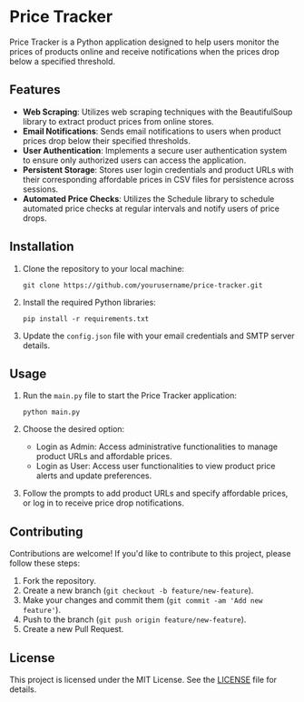 # Price Tracker

Price Tracker is a Python application designed to help users monitor the prices of products online and receive notifications when the prices drop below a specified threshold.

## Features

- **Web Scraping**: Utilizes web scraping techniques with the BeautifulSoup library to extract product prices from online stores.
- **Email Notifications**: Sends email notifications to users when product prices drop below their specified thresholds.
- **User Authentication**: Implements a secure user authentication system to ensure only authorized users can access the application.
- **Persistent Storage**: Stores user login credentials and product URLs with their corresponding affordable prices in CSV files for persistence across sessions.
- **Automated Price Checks**: Utilizes the Schedule library to schedule automated price checks at regular intervals and notify users of price drops.

## Installation

1. Clone the repository to your local machine:

    ```
    git clone https://github.com/yourusername/price-tracker.git
    ```

2. Install the required Python libraries:

    ```
    pip install -r requirements.txt
    ```

3. Update the `config.json` file with your email credentials and SMTP server details.

## Usage

1. Run the `main.py` file to start the Price Tracker application:

    ```
    python main.py
    ```

2. Choose the desired option:
    - Login as Admin: Access administrative functionalities to manage product URLs and affordable prices.
    - Login as User: Access user functionalities to view product price alerts and update preferences.

3. Follow the prompts to add product URLs and specify affordable prices, or log in to receive price drop notifications.

## Contributing

Contributions are welcome! If you'd like to contribute to this project, please follow these steps:

1. Fork the repository.
2. Create a new branch (`git checkout -b feature/new-feature`).
3. Make your changes and commit them (`git commit -am 'Add new feature'`).
4. Push to the branch (`git push origin feature/new-feature`).
5. Create a new Pull Request.

## License

This project is licensed under the MIT License. See the [LICENSE](LICENSE) file for details.
